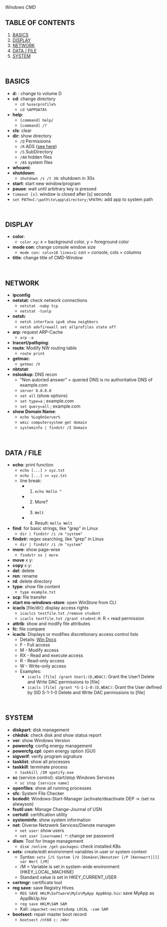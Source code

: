 *Windows CMD*

## TABLE OF CONTENTS
1. [BASICS](https://github.com/p-arrow/Red-Blue-Guide/blob/main/OperatingSystem/Windows%20CLI%20(CMD).md#basics)
2. [DISPLAY](https://github.com/p-arrow/Red-Blue-Guide/blob/main/OperatingSystem/Windows%20CLI%20(CMD).md#display)
3. [NETWORK](https://github.com/p-arrow/Red-Blue-Guide/blob/main/OperatingSystem/Windows%20CLI%20(CMD).md#network)
4. [DATA / FILE](https://github.com/p-arrow/Red-Blue-Guide/blob/main/OperatingSystem/Windows%20CLI%20(CMD).md#data--file)
5. [SYSTEM](https://github.com/p-arrow/Red-Blue-Guide/blob/main/OperatingSystem/Windows%20CLI%20(CMD).md#system)

<br />

## BASICS
- **d:** : change to volume D
- **cd**: change directory
   - `cd %userprofile%`
   - `cd %APPDATA%`
- **help**:
   - `[command] help/` 
   - `[command] /?`
- **cls**: clear
- **dir**: show directory
   - `/Q` Permissions
   - `/R` ADS ([see here](https://github.com/p-arrow/Red-Blue-Guide/blob/main/X_RedTeamOthers/Alternate%20Data%20Stream%20(ADS).md))
   - `/S` SubDirectory
   - `/AH` hidden files
   - `/AS` system files
- **whoami**: 
- **shutdown**:
   - `shutdown /s /t 30`: shutdown in 30s
- **start**: start new window/program 
- **pause**: wait until arbitrary key is pressed 
- `timeout [s]`: window is closed after [s] seconds 
- `set PATH=C:\path\to\app\directory;%PATH%`: add app to system path 

<br />

## DISPLAY
- **color**:
   - `color xy`: x = background color, y = foreground color
- **mode con**: change console window size
   - `mode con: cols=18 lines=1`: con = console, cols = columns
- **title**: change title of CMD-Window

<br />

## NETWORK
- **ipconfig**
- **netstat**: check network connections 
   - `netstat -nabp tcp`
   - `netstat -tunlp`
- **netsh**: 
   - `netsh interface ipv6 show neighbors`
   - `netsh advfirewall set allprofiles state off`
- **arp**: request ARP-Cache
   - `arp -a`
- **tracert/pathping**: 
- **route**: Modify NW routing table
   - `route print`
- **getmac**: 
   - `getmac /V`
- **nbtstat**: 
- **nslookup**: DNS recon
   - "Non autoried answer" = queried DNS is no authoritative DNS of example.com
   - `server 8.8.8.8`
   - `set all` (show options)
   - `set type=a` ; example.com
   - `set query=all` ; example.com
- **show Domain Name**:
   - `echo %LogOnServer%`
   - `wmic computersystem get domain`
   - `systeminfo | findstr /I Domain`

<br />

## DATA / FILE
- **echo**: print function
   - `echo [...] > xyz.txt`
   - `echo [...] >> xyz.txt`
   - line break: 
     - 1) `echo Hello ^`
     - 2) More?
     - 3) `Welt`
     - 4) Result: `Hello Welt`
- **find**: for basic strings, like "grep" in Linux 
   - `dir | findstr /i /m "system"`
- **findstr**: regex searching, like "grep" in Linux
   - `dir | findstr /i /m "system"`
- **more**: show page-wise 
   - `findstr xx | more`
- **move** x y: 
- **copy** x y: 
- **del**: delete 
- **ren**: rename
- **rd**: delete directory 
- **type**: show file content
   - `type example.txt`
- **scp**: file transfer
- **start ms-windows-store**:  open WinStore from CLI
- **icacls** [file/dir]: display access rights 
   - `icaclcs testfile.txt /remove student`
   - `icacls testfile.txt /grant student:R`: R = read permission
- **attrib**: show and modify file attributes
- **fc**: file compare
- **icacls**: Displays or modifies discretionary access control lists
   - Details: [Win Docs](https://docs.microsoft.com/en-us/windows-server/administration/windows-commands/icacls)
   - F - Full access
   - M - Modify access
   - RX - Read and execute access
   - R - Read-only access
   - W - Write-only access
   - Examples:
      - `icacls [file] /grant User1:(D,WDAC)`: Grant the User1 Delete and Write DAC permissions to [file]
      - `icacls [file] /grant *S-1-1-0:(D,WDAC)`: Grant the User defined by SID S-1-1-0 Delete and Write DAC permissions to [file]

<br />

## SYSTEM
- **diskpart**: disk management
- **chkdsk**: check disk and show status report 
- **ver**: show Windows Version
- **powercfg**: config energy management
- **powercfg.cpl**: open energy option (GUI)
- **sigverif**: verify program signature
- **tasklist**: show all processes
- **taskkill**: terminate process 
   - `taskkill /IM spotify.exe` 
- **sc** (service control): start/stop Windows Services
   - `sc stop [service name]`
- **openfiles**: show all running processes 
- **sfc**: System File Checker
- **bcdedit**: Windows-Start-Manager (activate/deactivate DEP -> /set nx alwayson)
- **fsutil usn**: Manage Change-Journal of USN
- **certutil**: certification utility
- **systeminfo**: show system information
- **net**: Diverse Netzwerk Services/Dienste managen
   - `net user`: show users 
   - `net user [username] *`: change ser password 
- **dism**: Tool for Image management
   - `dism /online /get-packages`: check installed KBs
- **setx**: create/edit environment variables in user or system context 
   - Syntax: `setx [/S System [/U [Domäne\]Benutzer [/P [Kennwort]]]] var Wert [/M]`
   - /M =  Variable is set in system-wide environment (HKEY_LOCAL_MACHINE)
   - Standard value is set in HKEY_CURRENT_USER
- **certmgr**: certificate tool
- **reg save**: save Registry Hives
   - `REG SAVE HKLM\Software\MyCo\MyApp AppBkUp.hiv`: save MyApp as AppBkUp.hiv
   - `reg save HKLM\SAM SAM`
   - Kali: `impacket-secretsdump LOCAL -sam SAM`
- **bootsect**: repair master boot record
   - `bootsect /nt60 c: /mbr`
